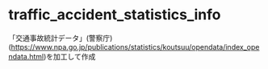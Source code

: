 # traffic_accident_statistics_info
「交通事故統計データ」(警察庁)(https://www.npa.go.jp/publications/statistics/koutsuu/opendata/index_opendata.html)を加工して作成
